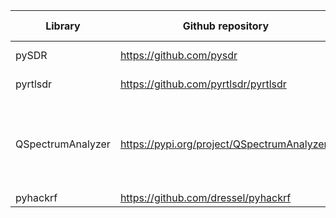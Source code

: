 | Library                       | Github repository                             | Github stars | Demodulation | Waterfall | Comments
| ------------------------------| ----------------------------------------------| -------------| -------------| ----------|---------
| pySDR                         | https://github.com/pysdr                      | 83           | Yes          | Yes       | explains how to create a spectogram and Wav file out of .iq files using scipy, numpy and mathplotlib.
| pyrtlsdr                      | https://github.com/pyrtlsdr/pyrtlsdr          | 548          |  ?           | ?         | Can create samples from SDR data. Does it work only with rtl-sdr?
| QSpectrumAnalyzer             | https://pypi.org/project/QSpectrumAnalyzer/   |              |  ?           | yes       | Can create waterfall from SDR signal. Requires other libraries (PyQt4 / PyQt5 / PySide / PySide2, Qt.py (https://github.com/mottosso/Qt.py), PyQtGraph (http://www.pyqtgraph.org), soapy_power (https://github.com/xmikos/soapy_power),Optional: rx_tools / rtl-sdr / rtl_power_fftw / hackrf)
|pyhackrf                       | https://github.com/dressel/pyhackrf           | 40           | Yes          | No        | Haven't been updated in 4 years
